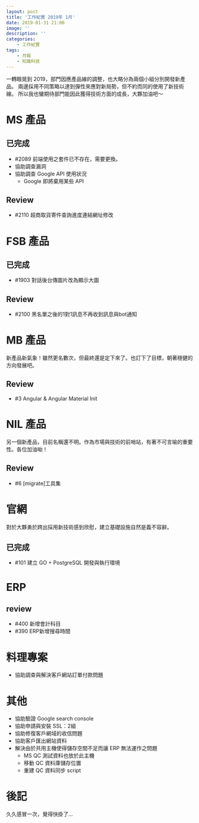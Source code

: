 ```yaml
---
layout: post
title: '工作紀實 2019年 1月'
date: 2019-01-31 21:00
image: ''
description: ''
categories:
    - 工作紀實
tags:
    - 月報
    - 知識科技
---
```


一轉眼晃到 2019，部門因應產品線的調整，也大略分為兩個小組分別開發新產品。
兩邊採用不同策略以達到彈性來應對新局勢，但不約而同的使用了新技術線。
所以我也蠻期待部門能因此獲得技術方面的成長，大夥加油吧～

# MS 產品

## 已完成

* #2089 前端使用之套件已不存在，需要更換。
* 協助調查漏洞
* 協助調查 Google API 使用狀況
    + Google 即將棄用某些 API

## Review

* #2110 超商取貨寄件查詢進度連結網址修改

# FSB 產品

## 已完成

* #1903 對話後台傳圖片改為顯示大圖

## Review

* #2100 黑名單之後的1對1訊息不再收到訊息與bot通知

# MB 產品

新產品新氣象！雖然更名數次，但最終還是定下來了。也訂下了目標，朝著穩健的方向發展吧。

## Review

* #3 Angular & Angular Material Init

# NIL 產品

另一個新產品，目前名稱還不明。作為市場與技術的前哨站，有著不可言喻的重要性。各位加油呦！

## Review

* #6 [migrate]工具集

# 官網

對於大夥勇於跨出採用新技術感到欣慰，建立基礎設施自然是義不容辭。

## 已完成

* #101 建立 GO + PostgreSQL 開發與執行環境

# ERP

## review

* #400 新增會計科目
* #390 ERP新增搜尋時間

# 料理專案

* 協助調查與解決客戶網站訂單付款問題

# 其他

* 協助驗證 Google search console
* 協助申請與安裝 SSL：2組
* 協助修復客戶網域的收信問題
* 協助客戶匯出網站資料
* 解決由於共用主機使得儲存空間不足而讓 ERP 無法運作之問題
    + MS QC 測試資料也放於此主機
    + 移動 QC 資料庫儲存位置
    + 重建 QC 資料同步 script

# 後記

久久感冒一次，覺得快掛了...
